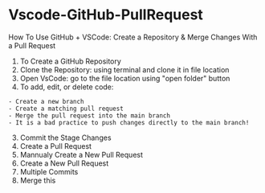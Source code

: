 # Vscode-GitHub-PullRequest
How To Use GitHub + VSCode: Create a Repository &amp; Merge Changes With a Pull Request

1. To Create a GitHub Repository
2. Clone the Repository: using terminal and clone it in file location
3. Open VsCode: go to the file location using "open folder" button
4. To add, edit, or delete code:
```
- Create a new branch
- Create a matching pull request
- Merge the pull request into the main branch
- It is a bad practice to push changes directly to the main branch!
```
3. Commit the Stage Changes
4. Create a Pull Request
5. Mannualy Create a New Pull Request
6. Create a New Pull Request
7. Multiple Commits
8. Merge this 
